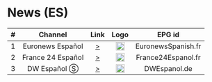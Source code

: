 <h1>News (ES)</h1>

| #   | Channel        | Link  | Logo | EPG id |
|:---:|:--------------:|:-----:|:----:|:------:|
| 1   | Euronews Español | [>](https://euronews.alteox.app/hls/es_stream.m3u8) | <img height="20" src="https://i.imgur.com/8MsbPCU.png"/> | EuronewsSpanish.fr |
| 2   | France 24 Español | [>](https://static.france24.com/live/F24_ES_HI_HLS/live_web.m3u8) | <img height="20" src="https://i.imgur.com/61MSiq9.png"/> | France24Espanol.fr |
| 3   | DW Español Ⓢ  | [>](https://dwstream3-lh.akamaihd.net/i/dwstream3_live@124409/master.m3u8) | <img height="20" src="https://i.imgur.com/A1xzjOI.png"/> | DWEspanol.de |
